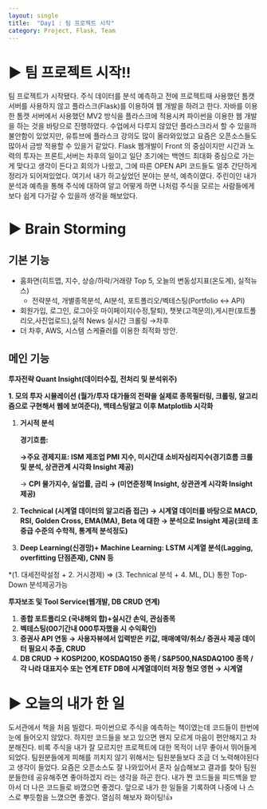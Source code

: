```yaml
---
layout: single
title:  "Day1 : 팀 프로젝트 시작"
category: Project, Flask, Team
---
```


# ▶ 팀 프로젝트 시작!!

팀 프로젝트가 시작됐다.
주식 데이터를 분석 예측하고 전에 프로젝트때 사용했던 톰캣 서버를 사용하지 않고 플라스크(Flask)를 이용하여 웹 개발을 하려고 한다.
자바를 이용한 톰캣 서버에서 사용했던 MV2 방식을 플라스크에 적용시켜 파이썬을 이용한 웹 개발을 하는 것을 바탕으로 진행하였다.
수업에서 다루지 않았던 플라스크라서 할 수 있을까 불안함이 있었지만, 유튜브에 플라스크 강의도 많이 올라와있었고 요즘은 오픈소스들도 많아서 금방 적용할 수 있을거 같았다.
Flask 웹개발이 Front 의 중심이지만 시간과 노력의 투자는 프론트,서버는 차후의 일이고 일단 초기에는 백엔드 최대화 중심으로 가는게 맞다고 생각이 든다고 회의가 나왔고,
그에 따른 OPEN API 코드들도 얼추 간단하게 정리가 되어져있었다. 
여기서 내가 하고싶었던 분야는 분석, 예측이였다. 주린이인 내가 분석과 예측을 통해 주식에 대하여 알고 어떻게 하면 나처럼 주식을 모르는 사람들에게 보다 쉽게 다가갈 수 있을까 생각을 해보았다.

# ▶ Brain Storming

## 기본 기능
- 홈화면(히트맵, 지수, 상승/하락/거래량 Top 5, 오늘의 변동성지표(온도계), 실적뉴스)
    - 전략분석, 개별종목분석, AI분석, 포트폴리오/벡테스팅(Portfolio ↔ API)
- 회원가입, 로그인, 로그아웃 마이페이지(수정,탈퇴), 챗봇(고객문의),게시판(포트폴리오,사진업로드),실적 News 실시간 크롤링 →차후
- 더 차후, AWS, 시스템 스케쥴러를 이용한 최적화 방안.

## 메인 기능
**투자전략 Quant Insight(데이터수집, 전처리 및 분석위주)** 

 **1.  모의 투자 시뮬레이션 (월가/투자 대가들의 전략을 실제로 종목필터링, 크롤링, 알고리즘으로 구현해서 웹에 보여준다), 백테스팅알고 이후 Matplotlib 시각화**

1. **거시적 분석**
    
    **경기흐름:** 
    
    **→주요 경제지표:  ISM 제조업 PMI 지수, 미시간대 소비자심리지수(경기흐름 크롤 및 분석, 상관관계 시각화 Insight 제공)**
    
    → **CPI 물가지수, 실업률, 금리 → (미연준정책 Insight, 상관관계 시각화 Insight 제공)** 
    
2. **Technical (시계열 데이터의 알고리즘 접근) → 시계열 데이터를 바탕으로 MACD, RSI, Golden Cross, EMA(MA), Beta 에 대한 → 분석으로 Insight 제공(코테 초중급 수준의 수학적, 통계적 분석정도)**  
3. **Deep Learning(신경망)+ Machine Learning: LSTM 시계열 분석(Lagging, overfitting 단점존재), CNN 등** 

*(1. 대세전략설정 + 2. 거시경제) ⇒ (3. Technical 분석 + 4. ML, DL) 통한 Top-Down 분석제공가능 

**투자보조 및 Tool Service(웹개발, DB CRUD 연계)**  

1. **종합 포트폴리오 (국내해외 합)+실시간 손익, 관심종목**
2. **벡테스팅(00기간내 000투자했을 시 수익확인)**
3. **증권사 API 연동 → 사용자뷰에서 입력받은 키값, 매매예약/취소/ 증권사 제공 데이터 필요시 추출, CRUD** 
4. **DB CRUD → KOSPI200, KOSDAQ150 종목 / S&P500,NASDAQ100 종목 / 각 나라 대표지수 또는 연계 ETF DB에 시계열데이터 저장   형모 영현 → 시계열**

# ▶ 오늘의 내가 한 일

도서관에서 책을 처음 빌렸다. 파이썬으로 주식을 예측하는 책이였는데 코드들이 한번에 눈에 들어오지 않았다. 하지만 코드들을 보고 있으면 왠지 모르게 마음이 편안해지고 차분해진다.
비록 주식을 내가 잘 모르지만 프로젝트에 대한 목적이 너무 좋아서 뛰어들게 되었다. 팀원분들에게 피해를 끼치지 않기 위해서는 팀원분들보다 조금 더 노력해야된다고 생각이 들었다.
요즘은 오픈소스도 잘 나와있어서 혼자 실습해보고 결과를 찾아 팀원분들한테 공유해주면 좋아하겠지 라는 생각을 하곤 한다.
내가 짠 코드들을 피드백을 받아서 더 나은 코드들로 바꼈으면 좋겠다.
앞으로 내가 한 일들을 기록하여 나중에 나 스스로 뿌듯함을 느꼈으면 좋겠다. 
열심히 해보자 화이팅!👍